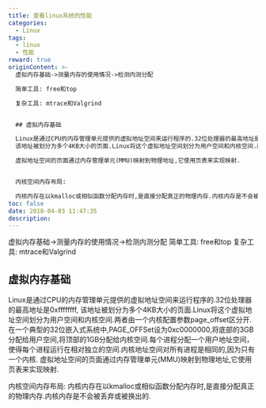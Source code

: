```yaml
---
title: 查看linux系统的性能
categories:
  - Linux
tags:
  - linux
  - 性能
reward: true
originContent: >-
  虚拟内存基础->测量内存的使用情况->检测内测分配

  简单工具: free和top

  复杂工具: mtrace和Valgrind


  ## 虚拟内存基础

  Linux是通过CPU的内存管理单元提供的虚拟地址空间来运行程序的.32位处理器的最高地址是0xffffffff,
  该地址被划分为多个4KB大小的页面.Linux将这个虚拟地址空间划分为用户空间和内核空间.两者由一个内核配置参数page_offset区分开.在一个典型的32位嵌入式系统中,PAGE_OFFSet设为0xc0000000,将底部的3GB分配给用户空间,将顶部的1GB分配给内核空间.每个进程分配一个用户地址空间，使得每个进程运行在相对独立的空间.内核地址空间对所有进程是相同的,因为只有一个内核.

  虚拟地址空间的页面通过内存管理单元(MMU)映射到物理地址,它使用页表来实现映射.


  内核空间内存布局:

  内核内存在以kmalloc或相似函数分配内存时,是直接分配真正的物理内存.内核内存是不会被丢弃或被换出的.
toc: false
date: 2018-04-03 11:47:35
description:
---
```


虚拟内存基础->测量内存的使用情况->检测内测分配
简单工具: free和top
复杂工具: mtrace和Valgrind

## 虚拟内存基础
Linux是通过CPU的内存管理单元提供的虚拟地址空间来运行程序的.32位处理器的最高地址是0xffffffff, 该地址被划分为多个4KB大小的页面.Linux将这个虚拟地址空间划分为用户空间和内核空间.两者由一个内核配置参数page_offset区分开.在一个典型的32位嵌入式系统中,PAGE_OFFSet设为0xc0000000,将底部的3GB分配给用户空间,将顶部的1GB分配给内核空间.每个进程分配一个用户地址空间，使得每个进程运行在相对独立的空间.内核地址空间对所有进程是相同的,因为只有一个内核.
虚拟地址空间的页面通过内存管理单元(MMU)映射到物理地址,它使用页表来实现映射.

内核空间内存布局:
内核内存在以kmalloc或相似函数分配内存时,是直接分配真正的物理内存.内核内存是不会被丢弃或被换出的.
